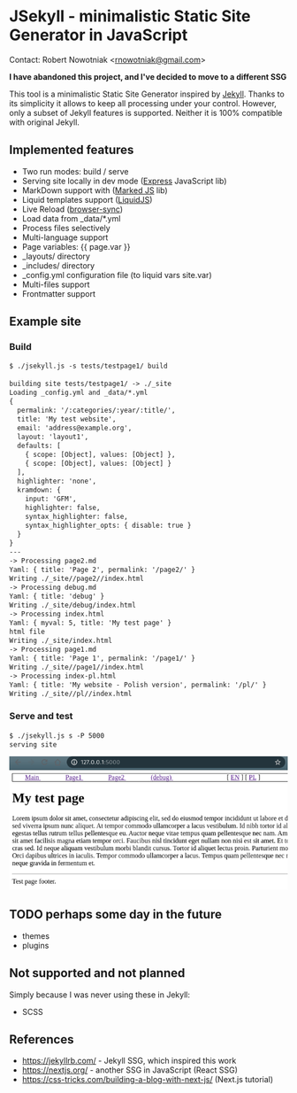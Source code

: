 # JSekyll - minimalistic Static Site Generator in JavaScript

Contact: Robert Nowotniak <<rnowotniak@gmail.com>>

**I have abandoned this project, and I've decided to move to a different SSG**

This tool is a minimalistic Static Site Generator inspired by [Jekyll](https://jekyllrb.com/).
Thanks to its simplicity it allows to keep all processing under your control.
However, only a subset of Jekyll features is supported. Neither it is 100% compatible with original Jekyll.

## Implemented features

* Two run modes: build / serve
* Serving site locally in dev mode ([Express](https://expressjs.com/) JavaScript lib)
* MarkDown support with ([Marked JS](https://marked.js.org/) lib)
* Liquid templates support ([LiquidJS](https://liquidjs.com/))
* Live Reload ([browser-sync](https://browsersync.io/))
* Load data from _data/*.yml
* Process files selectively
* Multi-language support
* Page variables:   {{ page.var }}
* _layouts/ directory
* _includes/ directory
* _config.yml configuration file (to liquid vars  site.var)
* Multi-files support
* Frontmatter support

## Example site

### Build

    $ ./jsekyll.js -s tests/testpage1/ build 

    building site tests/testpage1/ -> ./_site
    Loading _config.yml and _data/*.yml
    {
      permalink: '/:categories/:year/:title/',
      title: 'My test website',
      email: 'address@example.org',
      layout: 'layout1',
      defaults: [
        { scope: [Object], values: [Object] },
        { scope: [Object], values: [Object] }
      ],
      highlighter: 'none',
      kramdown: {
        input: 'GFM',
        highlighter: false,
        syntax_highlighter: false,
        syntax_highlighter_opts: { disable: true }
      }
    }
    ---
    -> Processing page2.md
    Yaml: { title: 'Page 2', permalink: '/page2/' }
    Writing ./_site//page2//index.html
    -> Processing debug.md
    Yaml: { title: 'debug' }
    Writing ./_site/debug/index.html
    -> Processing index.html
    Yaml: { myval: 5, title: 'My test page' }
    html file
    Writing ./_site/index.html
    -> Processing page1.md
    Yaml: { title: 'Page 1', permalink: '/page1/' }
    Writing ./_site//page1//index.html
    -> Processing index-pl.html
    Yaml: { title: 'My website - Polish version', permalink: '/pl/' }
    Writing ./_site//pl//index.html

### Serve and test

    $ ./jsekyll.js s -P 5000
    serving site

![Test site screenshot](img/testpage1-screenshot.png)

## TODO perhaps some day in the future
* themes
* plugins

## Not supported and not planned
Simply because I was never using these in Jekyll:
* SCSS

## References

* https://jekyllrb.com/  -  Jekyll SSG, which inspired this work
* https://nextjs.org/  - another SSG in JavaScript (React SSG)
* https://css-tricks.com/building-a-blog-with-next-js/ (Next.js tutorial)
